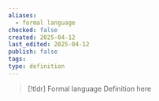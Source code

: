 ```yaml
---
aliases:
  - formal language
checked: false
created: 2025-04-12
last_edited: 2025-04-12
publish: false
tags: 
type: definition
---
```

>[!tldr] Formal language
>Definition here

